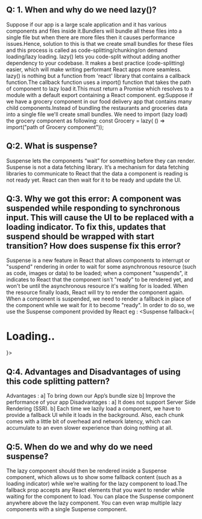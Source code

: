 ## Q: 1. When and why do we need lazy()?

Suppose if our app is a large scale application and it has various components and files inside it.Bundlers will bundle all these files into a single file but when there are more files then it causes performance issues.Hence, solution to this is that we create small bundles for these files and this process is called as code-splitting/chunking/on demand loading/lazy loading.
lazy() lets you code-split without adding another dependency to your codebase. It makes a best practice (code-splitting) easier, which will make writing performant React apps more seamless.
lazy() is nothing but a function from 'react' library that contains a callback function.The callback function uses a import() function that takes the path of component to lazy load it.This must return a Promise which resolves to a module with a default export containing a React component.
eg:Suppose if we have a grocery component in our food delivery app that contains many child components.Instead of bundling the restaurants and groceries data into a single file we'll create small bundles. We need to import (lazy load) the grocery component as following:
const Grocery = lazy( () => import("path of Grocery component"));

## Q:2. What is suspense?

Suspense lets the components “wait” for something before they can render. Suspense is not a data fetching library. It’s a mechanism for data fetching libraries to communicate to React that the data a component is reading is not ready yet. React can then wait for it to be ready and update the UI.

## Q:3. Why we got this error: A component was suspended while responding to synchronous input. This will cause the UI to be replaced with a loading indicator. To fix this, updates that suspend should be wrapped with start transition? How does suspense fix this error?

Suspense is a new feature in React that allows components to interrupt or "suspend" rendering in order to wait for some asynchronous resource (such as code, images or data) to be loaded; when a component "suspends", it indicates to React that the component isn't "ready" to be rendered yet, and won't be until the asynchronous resource it's waiting for is loaded. When the resource finally loads, React will try to render the component again.
When a component is suspended, we need to render a fallback in place of the component while we wait for it to become "ready". In order to do so, we use the Suspense component provided by React
eg :
<Suspense fallback={<h1>Loading..</h1>}>
<Grocery>
</Suspense>

## Q:4. Advantages and Disadvantages of using this code splitting pattern?

Advantages :
a] To bring down our App’s bundle size
b] Improve the performance of your app
Disadvantages :
a] It does not support Server Side Rendering (SSR).
b] Each time we lazily load a component, we have to provide a fallback UI while it loads in the background. Also, each chunk comes with a little bit of overhead and network latency, which can accumulate to an even slower experience than doing nothing at all.

## Q:5. When do we and why do we need suspense?

The lazy component should then be rendered inside a Suspense component, which allows us to show some fallback content (such as a loading indicator) while we’re waiting for the lazy component to load.The fallback prop accepts any React elements that you want to render while waiting for the component to load. You can place the Suspense component anywhere above the lazy component. You can even wrap multiple lazy components with a single Suspense component.

